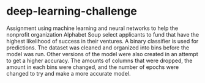 # deep-learning-challenge

Assignment using machine learning and neural networks to help the nonprofit organization Alphabet Soup select applicants to fund that have the highest likelihood of success in their ventures. A binary classifier is used for predictions. The dataset was cleaned and organized into bins before the model was run. Other versions of the model were also created in an attempt to get a higher accuracy. The amounts of columns that were dropped, the amount in each bins were changed, and the number of epochs were changed to try and make a more accurate model.
